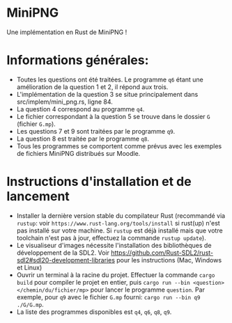 # MiniPNG
Une implémentation en Rust de MiniPNG !

# Informations générales:
* Toutes les questions ont été traitées. Le programme `q6` étant une amélioration de la question 1 et 2, il répond aux trois.
* L'implémentation de la question 3 se situe principalement dans src/implem/mini_png.rs, ligne 84.
* La question 4 correspond au programme `q4`.
* Le fichier correspondant à la question 5 se trouve dans le dossier `G` (fichier `G.mp`).
* Les questions 7 et 9 sont traitées par le programme `q9`.
* La question 8 est traitée par le programme `q8`.
* Tous les programmes se comportent comme prévus avec les exemples de fichiers MiniPNG distribués sur Moodle.

# Instructions d'installation et de lancement
* Installer la dernière version stable du compilateur Rust (recommandé via `rustup`: voir `https://www.rust-lang.org/tools/install` si rust(up) n'est pas installé sur votre machine. Si `rustup` est déjà installé mais que votre toolchain n'est pas à jour, effectuez la commande `rustup update`).
* Le visualiseur d'images nécessite l'installation des bibliothèques de développement de la SDL2. Voir https://github.com/Rust-SDL2/rust-sdl2#sdl20-development-libraries pour les instructions (Mac, Windows et Linux)
* Ouvrir un terminal à la racine du projet. Effectuer la commande `cargo build` pour compiler le projet en entier, puis `cargo run --bin <question> </chemin/du/fichier/mp>` pour lancer le programme `question`. Par exemple, pour `q9` avec le fichier `G.mp` fourni: `cargo run --bin q9 ./G/G.mp`.
* La liste des programmes disponibles est `q4`, `q6`, `q8`, `q9`.
